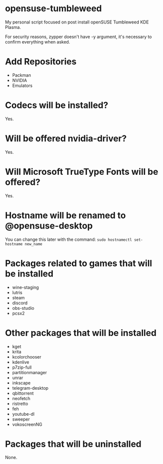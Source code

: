 # opensuse-tumbleweed

My personal script focused on post install openSUSE Tumbleweed KDE Plasma.

For security reasons, zypper doesn't have -y argument, it's necessary to confirm everything when asked.

# Add Repositories
- Packman
- NVIDIA
- Emulators

# Codecs will be installed?
Yes.

# Will be offered nvidia-driver?
Yes.

# Will Microsoft TrueType Fonts will be offered?
Yes.

# Hostname will be renamed to @opensuse-desktop
You can change this later with the command: `sudo hostnamectl set-hostname new_name`

# Packages related to games that will be installed
- wine-staging
- lutris
- steam
- discord
- obs-studio
- pcsx2

# Other packages that will be installed
- kget
- krita
- kcolorchooser
- kdenlive
- p7zip-full
- partitionmanager
- unrar
- inkscape
- telegram-desktop
- qbittorrent
- neofetch
- ristretto
- feh
- youtube-dl
- sweeper
- vokoscreenNG

# Packages that will be uninstalled
None.
